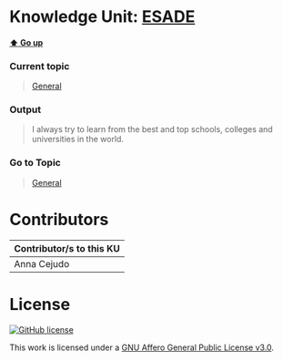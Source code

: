 # Knowledge Unit: [ESADE](../../knowledge_units/general/esade.md)

#### [:arrow_up: Go up](../../topics/general.md)
### Current topic
> [General](../../topics/general.md)
### Output
> I always try to learn from the best and top schools, colleges and universities in the world.
### Go to Topic
> [General](../../topics/general.md)


# Contributors

| Contributor/s to this KU |
| - | 
| Anna Cejudo |

# License
[![GitHub license](https://img.shields.io/github/license/inbrainz/cerebro)](https://github.com/inbrainz/cerebro/blob/master/LICENSE)

This work is licensed under a [GNU Affero General Public License v3.0](https://www.gnu.org/licenses/agpl-3.0.txt).
